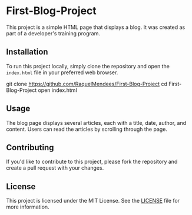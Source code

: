 # First-Blog-Project

This project is a simple HTML page that displays a blog. It was created as part of a developer's training program.

## Installation

To run this project locally, simply clone the repository and open the `index.html` file in your preferred web browser.

git clone https://github.com/RaquelMendees/First-Blog-Project
cd First-Blog-Project
open index.html

## Usage

The blog page displays several articles, each with a title, date, author, and content. Users can read the articles by scrolling through the page.

## Contributing

If you'd like to contribute to this project, please fork the repository and create a pull request with your changes. 

## License

This project is licensed under the MIT License. See the [LICENSE](LICENSE) file for more information.
